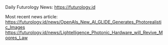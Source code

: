 Daily Futurology News:
https://futurology.id

Most recent news article:
https://futurology.id/news/OpenAIs_New_AI_GLIDE_Generates_Photorealistic_Images
https://futurology.id/news/Lightelligence_Photonic_Hardware_will_Revive_Moores_Law
